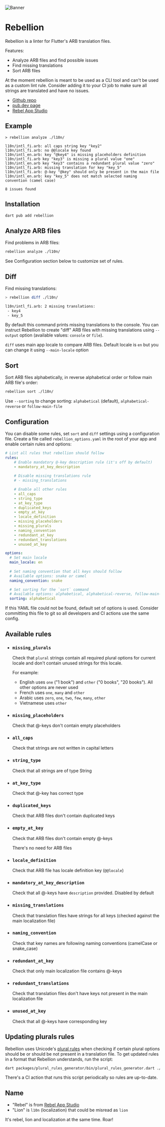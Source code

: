 ![Banner](assets/banner.png)

# Rebellion

Rebellion is a linter for Flutter's ARB translation files.

Features:
* Analyze ARB files and find possible issues
* Find missing translations
* Sort ARB files

At the moment rebellion is meant to be used as a CLI tool and can't be used as a custom lint rule. Consider adding it to your CI job to make sure all strings are translated and have no issues.

* [Github repo](https://github.com/rebelappstudio/rebellion/)
* [pub.dev page](https://pub.dev/packages/rebellion)
* [Rebel App Studio](https://rebelappstudio.com)


## Example

```
> rebellion analyze ./l10n/

l10n/intl_fi.arb: all caps string key "key2"
l10n/intl_fi.arb: no @@locale key found
l10n/intl_en.arb: key "@key4" is missing placeholders definition
l10n/intl_fi.arb key "key3" is missing a plural value "one"
l10n/intl_en.arb key "key3" contains a redundant plural value "zero"
l10n/intl_fi.arb: missing translation for key "key_5"
l10n/intl_fi.arb: @-key "@key" should only be present in the main file
l10n/intl_en.arb: key "key_5" does not match selected naming convention (camel case)

8 issues found
```

## Installation

```sh
dart pub add rebellion
```

## Analyze ARB files

Find problems in ARB files:

```sh
rebellion analyze ./l10n/
```

See Configuration section below to customize set of rules.

## Diff

Find missing translations:

```sh
> rebellion diff ./l10n/

l10n/intl_fi.arb: 2 missing translations:
 - key4
 - key_5
```

By default this command prints missing translations to the console. You can instruct Rebellion to create "diff" ARB files with missing translations using `--output` option (available values: `console` or `file`).

`diff` uses main app locale to compare ARB files. Default locale is `en` but you can change it using `--main-locale` option

## Sort

Sort ARB files alphabetically, in reverse alphabetical order or follow main ARB file's order:

```sh
rebellion sort ./l10n/
```

Use `--sorting` to change sorting: `alphabetical` (default), `alphabetical-reverse` or `follow-main-file`

## Configuration

You can disable some rules, set `sort` and `diff` settings using a configuration file. Create a file called `rebellion_options.yaml` in the root of your app and enable certain rules and options:

```yaml
# List all rules that rebellion should follow
rules:
    # Enable mandatory @-key description rule (it's off by default)
    - mandatory_at_key_description
    
    # Disable missing translations rule
    # - missing_translations

    # Enable all other rules
    - all_caps
    - string_type
    - at_key_type
    - duplicated_keys
    - empty_at_key
    - locale_definition
    - missing_placeholders
    - missing_plurals
    - naming_convention
    - redundant_at_key
    - redundant_translations
    - unused_at_key

options:
  # Set main locale
  main_locale: en
  
  # Set naming convention that all keys should follow
  # Available options: snake or camel
  naming_convention: snake

  # Set sorting for the `sort` command
  # Available options: alphabetical, alphabetical-reverse, follow-main-file
  sorting: alphabetical
```

If this YAML file could not be found, default set of options is used. Consider committing this file to git so all developers and CI actions use the same config.

## Available rules

* ### `missing_plurals`

  Check that `plural` strings contain all required plural options for current locale and don't contain unused strings for this locale.

  For example:
    - English uses `one` ("1 book") and `other` ("0 books", "20 books"). All other options are never used
    - French uses `one`, `many` and `other`
    - Arabic uses `zero`, `one`, `two`, `few`, `many`, `other`
    - Vietnamese uses `other`

* ### `missing_placeholders` 
  
  Check that @-keys don't contain empty placeholders

* ### `all_caps` 
  
  Check that strings are not written in capital letters

* ### `string_type` 
  
  Check that all strings are of type String

* ### `at_key_type` 
  
  Check that @-key has correct type

* ### `duplicated_keys` 
  
  Check that ARB files don't contain duplicated keys

* ### `empty_at_key` 
  
  Check that ARB files don't contain empty @-keys

  There's no need for ARB files

* ### `locale_definition` 
  
  Check that ARB file has locale definition key (`@@locale`)

* ### `mandatory_at_key_description` 
  
  Check that all @-keys have `description` provided. Disabled by default

* ### `missing_translations` 
  
  Check that translation files have strings for all keys (checked against the main 
  localization file)
* ### `naming_convention` 
  
  Check that key names are following naming conventions (camelCase or snake_case)

* ### `redundant_at_key` 
  
  Check that only main localization file contains @-keys

* ### `redundant_translations` 
  
  Check that translation files don't have keys not present in the main localization file

* ### `unused_at_key` 
  
  Check that all @-keys have corresponding key


## Updating plurals rules

Rebellion uses Unicode's [plural rules](https://www.unicode.org/cldr/charts/45/supplemental/language_plural_rules.html) when checking if certain plural options should be or should be not present in a translation file. To get updated rules in a format that Rebellion understands, run the script:

```sh
dart packages/plural_rules_generator/bin/plural_rules_generator.dart ./lib/src/generated/plural_rules.dart
```

There's a CI action that runs this script periodically so rules are up-to-date.

## Name

* "Rebel" is from [Rebel App Studio](https://rebelappstudio.com)
* "Lion" is `l10n` (localization) that could be misread as `lion`

It's rebel, lion and localization at the same time. Roar!
